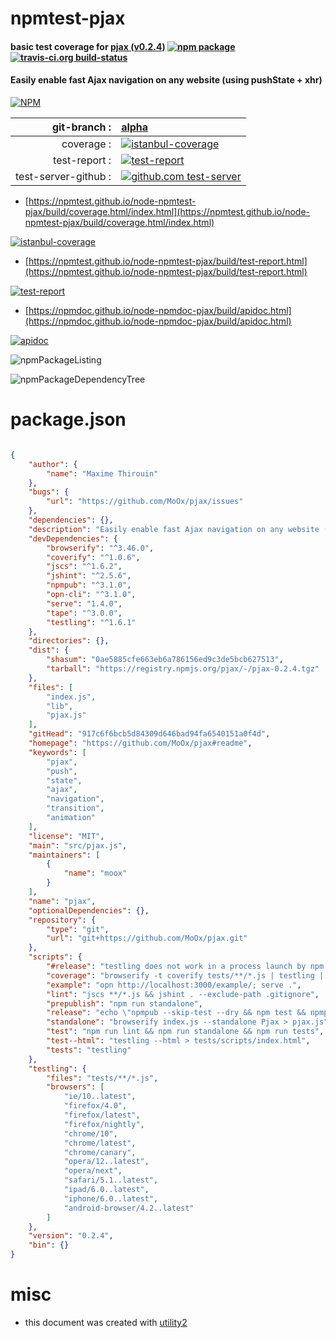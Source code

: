# npmtest-pjax

#### basic test coverage for  [pjax (v0.2.4)](https://github.com/MoOx/pjax#readme)  [![npm package](https://img.shields.io/npm/v/npmtest-pjax.svg?style=flat-square)](https://www.npmjs.org/package/npmtest-pjax) [![travis-ci.org build-status](https://api.travis-ci.org/npmtest/node-npmtest-pjax.svg)](https://travis-ci.org/npmtest/node-npmtest-pjax)

#### Easily enable fast Ajax navigation on any website (using pushState +  xhr)

[![NPM](https://nodei.co/npm/pjax.png?downloads=true&downloadRank=true&stars=true)](https://www.npmjs.com/package/pjax)

| git-branch : | [alpha](https://github.com/npmtest/node-npmtest-pjax/tree/alpha)|
|--:|:--|
| coverage : | [![istanbul-coverage](https://npmtest.github.io/node-npmtest-pjax/build/coverage.badge.svg)](https://npmtest.github.io/node-npmtest-pjax/build/coverage.html/index.html)|
| test-report : | [![test-report](https://npmtest.github.io/node-npmtest-pjax/build/test-report.badge.svg)](https://npmtest.github.io/node-npmtest-pjax/build/test-report.html)|
| test-server-github : | [![github.com test-server](https://npmtest.github.io/node-npmtest-pjax/GitHub-Mark-32px.png)](https://npmtest.github.io/node-npmtest-pjax/build/app/index.html) | | build-artifacts : | [![build-artifacts](https://npmtest.github.io/node-npmtest-pjax/glyphicons_144_folder_open.png)](https://github.com/npmtest/node-npmtest-pjax/tree/gh-pages/build)|

- [https://npmtest.github.io/node-npmtest-pjax/build/coverage.html/index.html](https://npmtest.github.io/node-npmtest-pjax/build/coverage.html/index.html)

[![istanbul-coverage](https://npmtest.github.io/node-npmtest-pjax/build/screenCapture.buildCi.browser.%252Ftmp%252Fbuild%252Fcoverage.lib.html.png)](https://npmtest.github.io/node-npmtest-pjax/build/coverage.html/index.html)

- [https://npmtest.github.io/node-npmtest-pjax/build/test-report.html](https://npmtest.github.io/node-npmtest-pjax/build/test-report.html)

[![test-report](https://npmtest.github.io/node-npmtest-pjax/build/screenCapture.buildCi.browser.%252Ftmp%252Fbuild%252Ftest-report.html.png)](https://npmtest.github.io/node-npmtest-pjax/build/test-report.html)

- [https://npmdoc.github.io/node-npmdoc-pjax/build/apidoc.html](https://npmdoc.github.io/node-npmdoc-pjax/build/apidoc.html)

[![apidoc](https://npmdoc.github.io/node-npmdoc-pjax/build/screenCapture.buildCi.browser.%252Ftmp%252Fbuild%252Fapidoc.html.png)](https://npmdoc.github.io/node-npmdoc-pjax/build/apidoc.html)

![npmPackageListing](https://npmtest.github.io/node-npmtest-pjax/build/screenCapture.npmPackageListing.svg)

![npmPackageDependencyTree](https://npmtest.github.io/node-npmtest-pjax/build/screenCapture.npmPackageDependencyTree.svg)



# package.json

```json

{
    "author": {
        "name": "Maxime Thirouin"
    },
    "bugs": {
        "url": "https://github.com/MoOx/pjax/issues"
    },
    "dependencies": {},
    "description": "Easily enable fast Ajax navigation on any website (using pushState +  xhr)",
    "devDependencies": {
        "browserify": "^3.46.0",
        "coverify": "^1.0.6",
        "jscs": "^1.6.2",
        "jshint": "^2.5.6",
        "npmpub": "^3.1.0",
        "opn-cli": "^3.1.0",
        "serve": "1.4.0",
        "tape": "^3.0.0",
        "testling": "^1.6.1"
    },
    "directories": {},
    "dist": {
        "shasum": "0ae5885cfe663eb6a786156ed9c3de5bcb627513",
        "tarball": "https://registry.npmjs.org/pjax/-/pjax-0.2.4.tgz"
    },
    "files": [
        "index.js",
        "lib",
        "pjax.js"
    ],
    "gitHead": "917c6f6bcb5d84309d646bad94fa6540151a0f4d",
    "homepage": "https://github.com/MoOx/pjax#readme",
    "keywords": [
        "pjax",
        "push",
        "state",
        "ajax",
        "navigation",
        "transition",
        "animation"
    ],
    "license": "MIT",
    "main": "src/pjax.js",
    "maintainers": [
        {
            "name": "moox"
        }
    ],
    "name": "pjax",
    "optionalDependencies": {},
    "repository": {
        "type": "git",
        "url": "git+https://github.com/MoOx/pjax.git"
    },
    "scripts": {
        "#release": "testling does not work in a process launch by npm... :facepalm:",
        "coverage": "browserify -t coverify tests/**/*.js | testling | coverify",
        "example": "opn http://localhost:3000/example/; serve .",
        "lint": "jscs **/*.js && jshint . --exclude-path .gitignore",
        "prepublish": "npm run standalone",
        "release": "echo \"npmpub --skip-test --dry && npm test && npmpub --skip-test --skip-cleanup\"",
        "standalone": "browserify index.js --standalone Pjax > pjax.js",
        "test": "npm run lint && npm run standalone && npm run tests",
        "test--html": "testling --html > tests/scripts/index.html",
        "tests": "testling"
    },
    "testling": {
        "files": "tests/**/*.js",
        "browsers": [
            "ie/10..latest",
            "firefox/4.0",
            "firefox/latest",
            "firefox/nightly",
            "chrome/10",
            "chrome/latest",
            "chrome/canary",
            "opera/12..latest",
            "opera/next",
            "safari/5.1..latest",
            "ipad/6.0..latest",
            "iphone/6.0..latest",
            "android-browser/4.2..latest"
        ]
    },
    "version": "0.2.4",
    "bin": {}
}
```



# misc
- this document was created with [utility2](https://github.com/kaizhu256/node-utility2)
